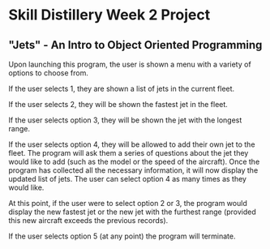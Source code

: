 # Skill Distillery Week 2 Project

## "Jets" - An Intro to Object Oriented Programming

Upon launching this program, the user is shown a menu with a variety of options to choose from. 

If the user selects 1, they are shown a list of jets in the current fleet.

If the user selects 2, they will be shown the fastest jet in the fleet.

If the user selects option 3, they will be shown the jet with the longest range.

If the user selects option 4, they will be allowed to add their own jet to the fleet. The program will ask 
them a series of questions about the jet they would like to add (such as the model or the speed of the aircraft).
Once the program has collected all the necessary information, it will now display the updated list of jets.
The user can select option 4 as many times as they would like.

At this point, if the user were to select option 2 or 3, the program would display the new fastest jet or the new
jet with the furthest range (provided this new aircraft exceeds the previous records).

If the user selects option 5 (at any point) the program will terminate. 
